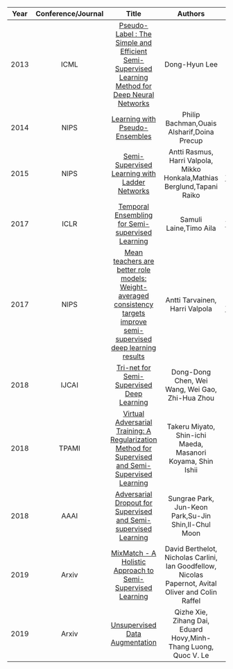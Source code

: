 | Year       | Conference/Journal       | Title                  | Authors  | Code |Remark |
| ------------- |:-------------:|:--------------------------:|:------------:|:------------:|:------------:|
|2013|ICML|[Pseudo-Label : The Simple and Efficient Semi-Supervised Learning Method for Deep Neural Networks](http://deeplearning.net/wp-content/uploads/2013/03/pseudo_label_final.pdf)|Dong-Hyun Lee|[Pytorch Code](https://github.com/iBelieveCJM/pseudo_label-pytorch)|
|2014|NIPS|[Learning with Pseudo-Ensembles](http://papers.nips.cc/paper/5487-learning-with-pseudo-ensembles.pdf)|Philip Bachman,Ouais Alsharif,Doina Precup|[Code](https://github.com/Philip-Bachman/Pseudo-Ensembles)|
|2015|NIPS|[Semi-Supervised Learning with Ladder Networks](https://arxiv.org/pdf/1507.02672.pdf)|Antti Rasmus, Harri Valpola, Mikko Honkala,Mathias Berglund,Tapani Raiko|[Theano](https://github.com/CuriousAI/ladder), [Tensorflow](https://github.com/rinuboney/ladder)|
|2017|ICLR|[Temporal Ensembling for Semi-supervised Learning](https://arxiv.org/pdf/1610.02242.pdf)|Samuli Laine,Timo Aila|[Tensorflow](https://github.com/Goldesel23/Temporal-Ensembling-for-Semi-Supervised-Learning)|
|2017|NIPS|[Mean teachers are better role models: Weight-averaged consistency targets improve semi-supervised deep learning results](https://arxiv.org/pdf/1703.01780.pdf)|Antti Tarvainen, Harri Valpola|[Pytorch & Tensorflow](https://github.com/CuriousAI/mean-teacher)|
|2018|IJCAI|[Tri-net for Semi-Supervised Deep Learning](https://www.ijcai.org/proceedings/2018/0278.pdf)|Dong-Dong Chen, Wei Wang, Wei Gao, Zhi-Hua Zhou|||
|2018|TPAMI|[Virtual Adversarial Training: A Regularization Method for Supervised and Semi-Supervised Learning](https://arxiv.org/pdf/1704.03976.pdf)|Takeru Miyato, Shin-ichi Maeda, Masanori Koyama, Shin Ishii|||
|2018|AAAI|[Adversarial Dropout for Supervised and Semi-supervised Learning](https://arxiv.org/pdf/1707.03631.pdf)|Sungrae Park, Jun-Keon Park,Su-Jin Shin,Il-Chul Moon|||
|2019|Arxiv|[MixMatch - A Holistic Approach to Semi-Supervised Learning](https://arxiv.org/pdf/1905.02249v1.pdf)|David Berthelot, Nicholas Carlini, Ian Goodfellow, Nicolas Papernot, Avital Oliver and Colin Raffel|[Code](https://github.com/google-research/mixmatch)|
|2019|Arxiv|[Unsupervised Data Augmentation](https://arxiv.org/pdf/1904.12848.pdf)|Qizhe Xie, Zihang Dai, Eduard Hovy,Minh-Thang Luong, Quoc V. Le||
